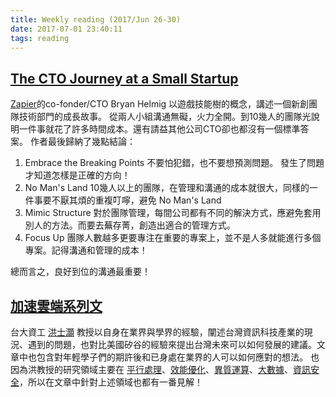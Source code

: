 ```yaml
---
title: Weekly reading (2017/Jun 26-30)
date: 2017-07-01 23:40:11
tags: reading
---
```


## [The CTO Journey at a Small Startup](https://zapier.com/engineering/startup-cto)
  [Zapier](https://zapier.com)的co-fonder/CTO Bryan Helmig 以遊戲技能樹的概念，講述一個新創團隊技術部門的成長故事。
  從兩人小組溝通無礙，火力全開。到10幾人的團隊光說明一件事就花了許多時間成本。還有請益其他公司CTO卻也都沒有一個標準答案。
  作者最後歸納了幾點結論：
  
  1. Embrace the Breaking Points
    不要怕犯錯，也不要想預測問題。 發生了問題才知道怎樣是正確的方向！
  2. No Man's Land
    10幾人以上的團隊，在管理和溝通的成本就很大，同樣的一件事要不厭其煩的重複叮嚀，避免 No Man's Land
  3. Mimic Structure
    對於團隊管理，每間公司都有不同的解決方式，應避免套用別人的方法。而要去蕪存菁，創造出適合的管理方式。
  4. Focus Up
    團隊人數越多更要專注在重要的專案上，並不是人多就能進行多個專案。記得溝通和管理的成本！

  總而言之，良好到位的溝通最重要！

## [加速雲端系列文](https://www.facebook.com/shihhaohung/notes?lst=1200532567%3A100000974924946%3A1498802718)
  台大資工 [洪士灝](https://www.facebook.com/shihhaohung) 教授以自身在業界與學界的經驗，闡述台灣資訊科技產業的現況、遇到的問題，也對比美國矽谷的經驗來提出台灣未來可以如何發展的建議。文章中也包含對年輕學子們的期許後和已身處在業界的人可以如何應對的想法。
  也因為洪教授的研究領域主要在 [平行處理](https://en.wikipedia.org/wiki/Parallel_computing)、[效能優化](https://en.wikipedia.org/wiki/Program_optimization)、[異質運算](https://en.wikipedia.org/wiki/Heterogeneous_computing)、[大數據](https://en.wikipedia.org/wiki/Big_data)、[資訊安全](https://en.wikipedia.org/wiki/Computer_security)，所以在文章中針對上述領域也都有一番見解！
